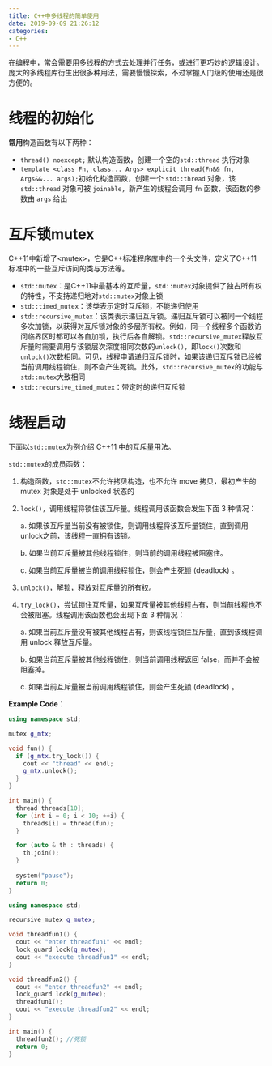 ```yaml
---
title: C++中多线程的简单使用
date: 2019-09-09 21:26:12
categories:
- C++
---
```




在编程中，常会需要用多线程的方式去处理并行任务，或进行更巧妙的逻辑设计。庞大的多线程库衍生出很多种用法，需要慢慢探索，不过掌握入门级的使用还是很方便的。



# 线程的初始化



**常用**构造函数有以下两种：

- `thread() noexcept;` 默认构造函数，创建一个空的`std::thread` 执行对象
- `template <class Fn, class... Args>
  explicit thread(Fn&& fn, Args&&... args);`初始化构造函数，创建一个 `std::thread` 对象，该 `std::thread` 对象可被 `joinable`，新产生的线程会调用 `fn` 函数，该函数的参数由 `args` 给出



# 互斥锁mutex



C++11中新增了&lt;mutex&gt;，它是C++标准程序库中的一个头文件，定义了C++11标准中的一些互斥访问的类与方法等。

- `std::mutex`：是C++11中最基本的互斥量，`std::mutex`对象提供了独占所有权的特性，不支持递归地对`std::mutex`对象上锁
- `std::timed_mutex`：该类表示定时互斥锁，不能递归使用
- `std::recursive_mutex`：该类表示递归互斥锁。递归互斥锁可以被同一个线程多次加锁，以获得对互斥锁对象的多层所有权。例如，同一个线程多个函数访问临界区时都可以各自加锁，执行后各自解锁。`std::recursive_mutex`释放互斥量时需要调用与该锁层次深度相同次数的`unlock()`，即`lock()`次数和`unlock()`次数相同。可见，线程申请递归互斥锁时，如果该递归互斥锁已经被当前调用线程锁住，则不会产生死锁。此外，`std::recursive_mutex`的功能与 `std::mutex`大致相同
- `std::recursive_timed_mutex`：带定时的递归互斥锁



# 线程启动

下面以`std::mutex`为例介绍 C++11 中的互斥量用法。



`std::mutex`的成员函数：

1. 构造函数，`std::mutex`不允许拷贝构造，也不允许 move 拷贝，最初产生的 mutex 对象是处于 unlocked 状态的

2. `lock()`，调用线程将锁住该互斥量。线程调用该函数会发生下面 3 种情况：

   a. 如果该互斥量当前没有被锁住，则调用线程将该互斥量锁住，直到调用 unlock之前，该线程一直拥有该锁。

   b. 如果当前互斥量被其他线程锁住，则当前的调用线程被阻塞住。

   c. 如果当前互斥量被当前调用线程锁住，则会产生死锁 (deadlock) 。

3. `unlock()`，解锁，释放对互斥量的所有权。

4. `try_lock()`，尝试锁住互斥量，如果互斥量被其他线程占有，则当前线程也不会被阻塞。线程调用该函数也会出现下面 3 种情况：

   a. 如果当前互斥量没有被其他线程占有，则该线程锁住互斥量，直到该线程调用 unlock 释放互斥量。

   b. 如果当前互斥量被其他线程锁住，则当前调用线程返回 false，而并不会被阻塞掉。

   c. 如果当前互斥量被当前调用线程锁住，则会产生死锁 (deadlock) 。



**Example Code**：

```c++
using namespace std;

mutex g_mtx;

void fun() {
  if (g_mtx.try_lock()) {
    cout << "thread" << endl;
    g_mtx.unlock();
  }
}

int main() {
  thread threads[10];
  for (int i = 0; i < 10; ++i) {
    threads[i] = thread(fun);
  }

  for (auto & th : threads) {
    th.join();
  }
  
  system("pause");
  return 0;
}
```



```c++
using namespace std;

recursive_mutex g_mutex;

void threadfun1() {
  cout << "enter threadfun1" << endl;
  lock_guard lock(g_mutex);
  cout << "execute threadfun1" << endl;
}

void threadfun2() {
  cout << "enter threadfun2" << endl;
  lock_guard lock(g_mutex);
  threadfun1();
  cout << "execute threadfun2" << endl;
}

int main() {
  threadfun2(); //死锁
  return 0;
}
```

